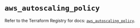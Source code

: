 # `aws_autoscaling_policy`

Refer to the Terraform Registry for docs: [`aws_autoscaling_policy`](https://registry.terraform.io/providers/hashicorp/aws/6.17.0/docs/resources/autoscaling_policy).
